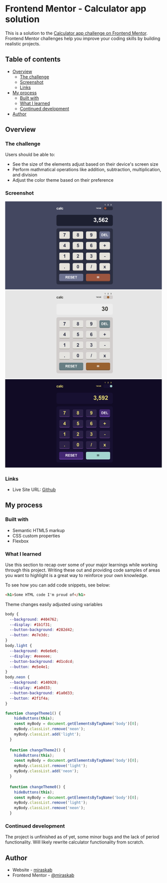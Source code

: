 # Frontend Mentor - Calculator app solution

This is a solution to the [Calculator app challenge on Frontend Mentor](https://www.frontendmentor.io/challenges/calculator-app-9lteq5N29). Frontend Mentor challenges help you improve your coding skills by building realistic projects. 

## Table of contents

- [Overview](#overview)
  - [The challenge](#the-challenge)
  - [Screenshot](#screenshot)
  - [Links](#links)
- [My process](#my-process)
  - [Built with](#built-with)
  - [What I learned](#what-i-learned)
  - [Continued development](#continued-development)
- [Author](#author)


## Overview

### The challenge

Users should be able to:

- See the size of the elements adjust based on their device's screen size
- Perform mathmatical operations like addition, subtraction, multiplication, and division
- Adjust the color theme based on their preference

### Screenshot
![](./screenshot1.jpg)
![](./screenshot2.jpg)
![](./screenshot3.jpg)


### Links

- Live Site URL: [Github](https://mkab2000.github.io/calculator/)

## My process

### Built with

- Semantic HTML5 markup
- CSS custom properties
- Flexbox

### What I learned

Use this section to recap over some of your major learnings while working through this project. Writing these out and providing code samples of areas you want to highlight is a great way to reinforce your own knowledge.

To see how you can add code snippets, see below:

```html
<h1>Some HTML code I'm proud of</h1>
```

Theme changes easily adjusted using variables
```css
body {
  --background: #404762;
  --display: #1b1f31;
  --button-background: #282d42;
  --button: #e7e3dc;
}
body.light {
  --background: #e6e6e6;
  --display: #eeeeee;
  --button-background: #d1cdcd;
  --button: #e5e4e1;
}
body.neon {
  --background: #140928;
  --display: #1a0d33;
  --button-background: #1a0d33;
  --button: #2f1f4a;
}
```
```js
function changeTheme1() {
    hideButtons(this);
    const myBody = document.getElementsByTagName('body')[0];
    myBody.classList.remove('neon');
    myBody.classList.add('light');
  }
  
  function changeTheme2() {
    hideButtons(this);
    const myBody = document.getElementsByTagName('body')[0];
    myBody.classList.remove('light');
    myBody.classList.add('neon');
  }
  
  function changeTheme0() {
    hideButtons(this);
    const myBody = document.getElementsByTagName('body')[0];
    myBody.classList.remove('light');
    myBody.classList.remove('neon');
  }
```

### Continued development

The project is unfinished as of yet, some minor bugs and the lack of period functionality.
Will likely rewrite calculator functionality from scratch.


## Author

- Website - [miraskab](https://github.com/mkab2000)
- Frontend Mentor - [@miraskab](https://www.frontendmentor.io/profile/miraskab)
